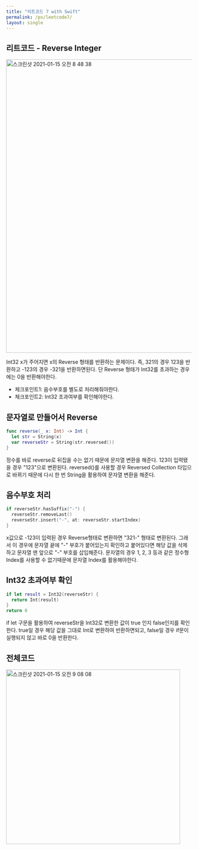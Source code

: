 ```yaml
---
title: "리트코드 7 with Swift"
permalink: /ps/leetcode7/
layout: single
---
```


## 리트코드 - Reverse Integer

<img width="793" alt="스크린샷 2021-01-15 오전 8 48 38" src="https://user-images.githubusercontent.com/74946802/104662566-7cce8500-570e-11eb-8b16-859e3224f745.png">

Int32 x가 주어지면 x의 Reverse 형태를 반환하는 문제이다. 즉, 321의 경우 123을 반환하고 -123의 경우 -321을 반환하면된다. 단 Reverse 형태가 Int32를 초과하는 경우에는 0을 반환해야한다.

- 체크포인트1: 음수부호를 별도로 처리해줘야한다.
- 체크포인트2: Int32 초과여부를 확인해야한다.

## 문자열로 만들어서 Reverse

``` swift
func reverse(_ x: Int) -> Int {
  let str = String(x)
  var reverseStr = String(str.reversed())
}
```

정수를 바로 reverse로 뒤집을 수는 없기 때문에 문자열 변환을 해준다. 123이 입력됐을 경우 "123"으로 변환된다. reversed()를 사용할 경우 Reversed Collection 타입으로 바뀌기 때문에 다시 한 번 String을 활용하여 문자열 변환을 해준다.

## 음수부호 처리

``` swift
if reverseStr.hasSuffix("-") {
  reverseStr.removeLast()
  reverseStr.insert("-", at: reverseStr.startIndex)
}
```

x값으로 -123이 입력된 경우 Reverse형태로 변환하면 "321-" 형태로 변환된다. 그래서 이 경우에 문자열 끝에 "-" 부호가 붙어있는지 확인하고 붙어있다면 해당 값을 삭제하고 문자열 맨 앞으로 "-" 부호를 삽입해준다. 문자열의 경우 1, 2, 3 등과 같은 정수형 Index를 사용할 수 없기때문에 문자열 Index를 활용해야한다.

## Int32 초과여부 확인

``` swift
if let result = Int32(reverseStr) {
  return Int(result)
}
return 0
```

if let 구문을 활용하여 reverseStr을 Int32로 변환한 값이 true 인지 false인지를 확인한다. true일 경우 해당 값을 그대로 Int로 변환하여 반환하면되고, false일 경우 if문이 실행되지 않고 바로 0을 반환한다.

## 전체코드

<img width="472" alt="스크린샷 2021-01-15 오전 9 08 08" src="https://user-images.githubusercontent.com/74946802/104663850-3c243b00-5711-11eb-89af-4db89109f6f5.png">
